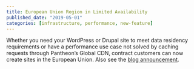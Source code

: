 ```yaml
---
title: European Union Region in Limited Availability
published_date: "2019-05-01"
categories: [infrastructure, performance, new-feature]
---
```

Whether you need your WordPress or Drupal site to meet data residency requirements or have a performance use case not solved by caching requests through Pantheon’s Global CDN, contract customers can now create sites in the European Union. Also see the [blog announcement](https://pantheon.io/blog/announcing-european-region-limited-availability).
